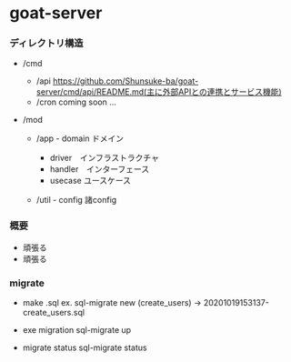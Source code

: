 # goat-server

### ディレクトリ構造
- /cmd
  - /api https://github.com/Shunsuke-ba/goat-server/cmd/api/README.md(主に外部APIとの連携とサービス機能)
  - /cron coming soon ...

- /mod
  - /app - domain ドメイン
     - driver　インフラストラクチャ
     - handler　インターフェース
     - usecase ユースケース

  - /util - config 諸config


### 概要
- 頑張る
- 頑張る


### migrate
- make .sql
ex. sql-migrate new (create_users)
→ 20201019153137-create_users.sql

- exe migration
sql-migrate up

- migrate status
sql-migrate status